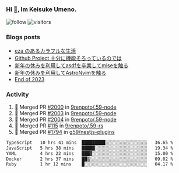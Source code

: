 ### Hi 👋, Im Keisuke Umeno.

<!--
**9renpoto/9renpoto** is a ✨ _special_ ✨ repository because its `README.md` (this file) appears on your GitHub profile.

Here are some ideas to get you started:

- 🔭 I’m currently working on ...
- 🌱 I’m currently learning ...
- 👯 I’m looking to collaborate on ...
- 🤔 I’m looking for help with ...
- 💬 Ask me about ...
- 📫 How to reach me: ...
- 😄 Pronouns: ...
- ⚡ Fun fact: ...
-->

![follow](https://img.shields.io/github/followers/9renpoto?label=Follow&style=social)
![visitors](https://komarev.com/ghpvc/?username=9renpoto&label=Profile%20views&color=0e75b6&style=flat)

### Blogs posts

<!-- BLOG-POST-LIST:START -->
- [eza のあるカラフルな生活](https://9renpoto.win/entry/2024/02/01/eza)
- [Github Project 十分に機能そろっているのでは](https://9renpoto.win/entry/2024/01/14/gh-projects)
- [新年の休みを利用してasdfを卒業してmiseを触る](https://9renpoto.win/entry/2024/01/07/mise)
- [新年の休みを利用してAstroNvimを触る](https://9renpoto.win/entry/2024/01/03/new-year-holidays)
- [End of 2023](https://9renpoto.win/entry/2023/12/31/end)
<!-- BLOG-POST-LIST:END -->

### Activity

<!--START_SECTION:activity-->
1. 🎉 Merged PR [#2000](https://github.com/9renpoto/.59-node/pull/2000) in [9renpoto/.59-node](https://github.com/9renpoto/.59-node)
2. 🎉 Merged PR [#2003](https://github.com/9renpoto/.59-node/pull/2003) in [9renpoto/.59-node](https://github.com/9renpoto/.59-node)
3. 🎉 Merged PR [#2004](https://github.com/9renpoto/.59-node/pull/2004) in [9renpoto/.59-node](https://github.com/9renpoto/.59-node)
4. 🎉 Merged PR [#115](https://github.com/9renpoto/.59-rs/pull/115) in [9renpoto/.59-rs](https://github.com/9renpoto/.59-rs)
5. 🎉 Merged PR [#1794](https://github.com/g59/nestjs-plugins/pull/1794) in [g59/nestjs-plugins](https://github.com/g59/nestjs-plugins)
<!--END_SECTION:activity-->

<!--START_SECTION:waka-->

```txt
TypeScript   10 hrs 41 mins  █████████░░░░░░░░░░░░░░░░   36.65 %
JavaScript   5 hrs 38 mins   █████░░░░░░░░░░░░░░░░░░░░   19.34 %
YAML         4 hrs 22 mins   ███▓░░░░░░░░░░░░░░░░░░░░░   15.00 %
Docker       2 hrs 37 mins   ██▒░░░░░░░░░░░░░░░░░░░░░░   09.02 %
Ruby         1 hr 12 mins    █░░░░░░░░░░░░░░░░░░░░░░░░   04.17 %
```

<!--END_SECTION:waka-->
